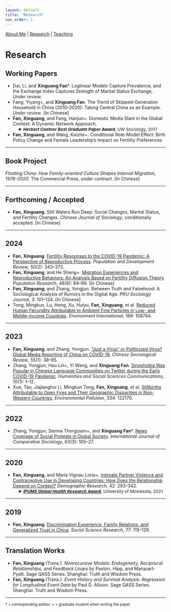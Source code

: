 ```yaml
---
layout: default
title: "Research"
nav_order: 2
---
```

<link href="https://fonts.googleapis.com/css2?family=Source Sans Pro&family=Roboto:wght@500&display=swap" rel="stylesheet">
<link rel="stylesheet" href="assets/style.css">


[About Me](index.md) | [Research](research.md) | [Teaching](teaching.md)

# Research
## Working Papers

- Dai, Li, and **Xinguang Fan***. Loglinear Models Capture Prevalence, and the Exchange Index Captures Strength of Marital Status Exchange, *Under review*.  
- Fang, Yiyang+, and **Xinguang Fan**. The Trend of Skipped-Generation Household in China (2010–2020): Taking Central China as an Example. *Under review*. [In Chinese]  
- **Fan, Xinguang**, and Fang, Hanjun+. Domestic Media Slant in the Global Context: A Dynamic Network Approach.
  <br>
    <span style="font-size: 0.95em;">&nbsp;&nbsp;&nbsp;&nbsp;★ <strong><em>Herbert Costner Best Graduate Paper Award</em></strong>, UW Sociology, 2017<span>
- **Fan, Xinguang**, and Wang, Kaizhe+. Conditional Role-Model Effect: Birth Policy Change and Female Leadership’s Impact on Fertility Preferences

---

## Book Project

*Floating China: How Family-oriented Culture Shapes Internal Migration, 1978–2020*. The Commercial Press, under contract. [In Chinese]

---

## Forthcoming / Accepted

- **Fan, Xinguang**. Still Waters Run Deep: Social Changes, Marital Status, and Fertility Changes. *Chinese Journal of Sociology*, conditionally accepted. [In Chinese]

---

## 2024

- **Fan, Xinguang**. [Fertility Responses to the COVID-19 Pandemic: A Perspective of Reproductive Process](https://onlinelibrary.wiley.com/doi/abs/10.1111/padr.12626). *Population and Development Review*, 50(2): 343–373.
- **Fan, Xinguang**, and He Sheng+. [Migration Experiences and Reproductive Behaviors: An Analysis Based on Fertility Diffusion Theory](https://rkyj.ruc.edu.cn/CN/Y2024/V48/I6/84). *Population Research*, 48(6): 84–99. [In Chinese]
- **Fan, Xinguang**, and Zhang, Yongjun. Between Truth and Falsehood: A Sociological Analysis of Rumors in the Digital Age. *PKU Sociology Journal*, 3: 101–124. [In Chinese]  
- Tong, Mingkun, Lu, Hong, Xu, Huiyu, **Fan, Xinguang**, et al. [Reduced Human Fecundity Attributable to Ambient Fine Particles in Low- and Middle-income Countries](https://doi.org/10.1016/j.envint.2024.108784). *Environment International*, 189: 108784.

---

## 2023

- **Fan, Xinguang**, and Zhang, Yongjun. [“Just a Virus” or Politicized Virus? Global Media Reporting of China on COVID-19](https://doi.org/10.1080/21620555.2022.2116308). *Chinese Sociological Review*, 55(1): 38–65.
- Zhang, Yongjun, Hao Lin+, Yi Wang, and **Xinguang Fan**. [Sinophobia Was Popular in Chinese Language Communities on Twitter during the Early COVID-19 Pandemic](https://doi.org/10.1057/s41599-023-01959-6). *Humanities and Social Sciences Communications*, 10(1): 1–12.
- Xue, Tao, Jiajianghui Li, Mingkun Tong, **Fan, Xinguang**, et al. [Stillbirths Attributable to Open Fires and Their Geographic Disparities in Non-Western Countries](https://doi.org/10.1016/j.envpol.2023.122170). *Environmental Pollution*, 334: 122170.

---

## 2022

- Zhang, Yongjun, Sienna Thorgusen+, and **Xinguang Fan***. [News Coverage of Social Protests in Global Society](https://doi.org/10.1177/00207152221085601). *International Journal of Comparative Sociology*, 63(3): 105–27.

---

## 2020

- **Fan, Xinguang**, and Maria Vignau Loria+. [Intimate Partner Violence and Contraceptive Use in Developing Countries: How Does the Relationship Depend on Context?](https://doi.org/10.4054/DemRes.2020.42.10) *Demographic Research*, 42: 293–342.
  <br>
  <span style="font-size: 0.95em;">&nbsp;&nbsp;&nbsp;&nbsp;★ <strong><em><a href= "https://www.ipums.org/2020-award-winners">IPUMS Global Health Research Award</a></em></strong>, University of Minnesota, 2021<span>

---

## 2019

- **Fan, Xinguang**. [Discrimination Experience, Family Relations, and Generalized Trust in China](https://doi.org/10.1016/j.ssresearch.2018.10.009). *Social Science Research*, 77: 115–129.

---

## Translation Works

- **Fan, Xinguang** (Trans.). *Nonrecursive Models: Endogeneity, Reciprocal Relationships, and Feedback Loops* by Paxton, Hipp, and Marquart-Pyatt. Sage QASS Series. Shanghai: Truth and Wisdom Press.  
- **Fan, Xinguang** (Trans.). *Event History and Survival Analysis: Regression for Longitudinal Event Data* by Paul D. Allison. Sage QASS Series. Shanghai: Truth and Wisdom Press.

---

<sub>* = corresponding author; + = graduate student when writing the paper</sub>
